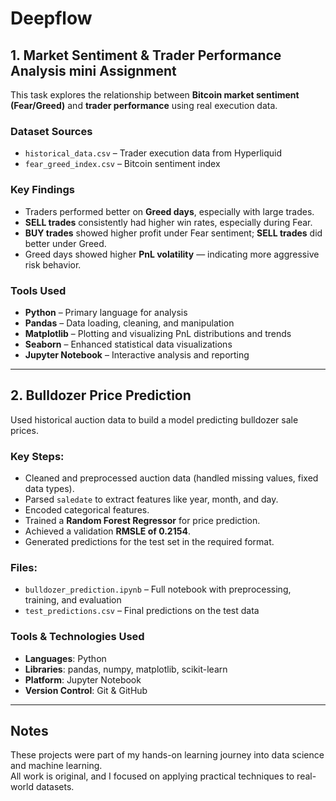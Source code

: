 
# Deepflow

## 1. Market Sentiment & Trader Performance Analysis mini Assignment

This task explores the relationship between **Bitcoin market sentiment (Fear/Greed)** and **trader performance** using real execution data.

### Dataset Sources
- `historical_data.csv` – Trader execution data from Hyperliquid  
- `fear_greed_index.csv` – Bitcoin sentiment index

### Key Findings
- Traders performed better on **Greed days**, especially with large trades.
- **SELL trades** consistently had higher win rates, especially during Fear.
- **BUY trades** showed higher profit under Fear sentiment; **SELL trades** did better under Greed.
- Greed days showed higher **PnL volatility** — indicating more aggressive risk behavior.

### Tools Used
- **Python** – Primary language for analysis  
- **Pandas** – Data loading, cleaning, and manipulation  
- **Matplotlib** – Plotting and visualizing PnL distributions and trends  
- **Seaborn** – Enhanced statistical data visualizations  
- **Jupyter Notebook** – Interactive analysis and reporting  

---

## 2. Bulldozer Price Prediction

Used historical auction data to build a model predicting bulldozer sale prices.

### Key Steps:
- Cleaned and preprocessed auction data (handled missing values, fixed data types).
- Parsed `saledate` to extract features like year, month, and day.
- Encoded categorical features.
- Trained a **Random Forest Regressor** for price prediction.
- Achieved a validation **RMSLE of 0.2154**.
- Generated predictions for the test set in the required format.

### Files:
- `bulldozer_prediction.ipynb` – Full notebook with preprocessing, training, and evaluation  
- `test_predictions.csv` – Final predictions on the test data  

### Tools & Technologies Used
- **Languages**: Python  
- **Libraries**: pandas, numpy, matplotlib, scikit-learn  
- **Platform**: Jupyter Notebook 
- **Version Control**: Git & GitHub  

---

##  Notes
These projects were part of my hands-on learning journey into data science and machine learning.  
All work is original, and I focused on applying practical techniques to real-world datasets.
